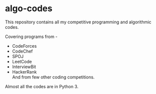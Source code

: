 # algo-codes
This repository contains all my competitive programming and algorithmic codes.

Covering programs from -  
- CodeForces <br />
- CodeChef <br />
- SPOJ <br />
- LeetCode <br />
- InterviewBit <br />
- HackerRank <br />
And from few other coding competitions.

Almost all the codes are in Python 3.
